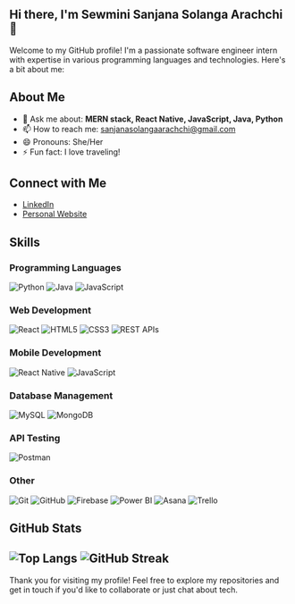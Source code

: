 ## Hi there, I'm Sewmini Sanjana Solanga Arachchi 👋

Welcome to my GitHub profile! I'm a passionate software engineer intern with expertise in various programming languages and technologies. Here's a bit about me:

## About Me

- 💬 Ask me about: **MERN stack, React Native, JavaScript, Java, Python**
- 📫 How to reach me: sanjanasolangaarachchi@gmail.com
- 😄 Pronouns: She/Her
- ⚡ Fun fact: I love traveling!

## Connect with Me

- [LinkedIn](https://www.linkedin.com/in/sanjana-solanga-arachchi)
- [Personal Website](https://sanjanasolanga.github.io/)

## Skills

### Programming Languages
![Python](https://img.shields.io/badge/Python-3776AB?style=for-the-badge&logo=python&logoColor=white)
![Java](https://img.shields.io/badge/Java-ED8B00?style=for-the-badge&logo=java&logoColor=white)
![JavaScript](https://img.shields.io/badge/JavaScript-F7DF1E?style=for-the-badge&logo=javascript&logoColor=black)

### Web Development
![React](https://img.shields.io/badge/React-20232A?style=for-the-badge&logo=react&logoColor=61DAFB)
![HTML5](https://img.shields.io/badge/HTML5-E34F26?style=for-the-badge&logo=html5&logoColor=white)
![CSS3](https://img.shields.io/badge/CSS3-1572B6?style=for-the-badge&logo=css3&logoColor=white)
![REST APIs](https://img.shields.io/badge/REST-02569B?style=for-the-badge&logo=rest&logoColor=white)

### Mobile Development
![React Native](https://img.shields.io/badge/React_Native-20232A?style=for-the-badge&logo=react&logoColor=61DAFB)
![JavaScript](https://img.shields.io/badge/JavaScript-F7DF1E?style=for-the-badge&logo=javascript&logoColor=black)

### Database Management
![MySQL](https://img.shields.io/badge/MySQL-00000F?style=for-the-badge&logo=mysql&logoColor=white)
![MongoDB](https://img.shields.io/badge/MongoDB-4EA94B?style=for-the-badge&logo=mongodb&logoColor=white)

### API Testing
![Postman](https://img.shields.io/badge/Postman-FF6C37?style=for-the-badge&logo=postman&logoColor=white)

### Other
![Git](https://img.shields.io/badge/Git-F05032?style=for-the-badge&logo=git&logoColor=white)
![GitHub](https://img.shields.io/badge/GitHub-181717?style=for-the-badge&logo=github&logoColor=white)
![Firebase](https://img.shields.io/badge/Firebase-ffca28?style=for-the-badge&logo=firebase&logoColor=black)
![Power BI](https://img.shields.io/badge/Power_BI-F2C811?style=for-the-badge&logo=powerbi&logoColor=black)
![Asana](https://img.shields.io/badge/Asana-273347?style=for-the-badge&logo=asana&logoColor=white)
![Trello](https://img.shields.io/badge/Trello-0079BF?style=for-the-badge&logo=trello&logoColor=white)

## GitHub Stats
![Top Langs](https://github-readme-stats.vercel.app/api/top-langs/?username=sanjanasolanga&layout=compact&theme=radical)
![GitHub Streak](https://github-readme-streak-stats.herokuapp.com/?user=sanjanasolanga&theme=radical)
---

Thank you for visiting my profile! Feel free to explore my repositories and get in touch if you'd like to collaborate or just chat about tech.
